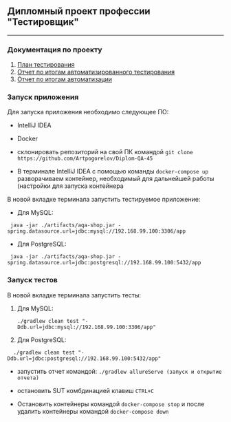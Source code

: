 ## Дипломный проект профессии "Тестировщик"

___

### Документация по проекту

1. [План тестирования](https://github.com/Artpogorelov/Diplom-QA-45/blob/main/Plan.md)
2. [Отчет по итогам автоматизированного тестирования](https://github.com/Artpogorelov/Diplom-QA-45/blob/main/Report.md)
3. [Отчет по итогам автоматизации](https://github.com/Artpogorelov/Diplom-QA-45/blob/main/Summary.md)

### Запуск приложения

Для запуска приложения необходимо следующее ПО:
* IntelliJ IDEA
* Docker

* склонировать репозиторий на свой ПК командой ```git clone https://github.com/Artpogorelov/Diplom-QA-45```
* В терминале IntelliJ IDEA с помощью команды ```docker-compose up```  разворачиваем контейнер, необходимый для дальнейшей работы (настройки для запуска контейнера 

В новой вкладке терминала запустить тестируемое приложение:
   * Для MySQL: 
   ```
    java -jar ./artifacts/aqa-shop.jar -spring.datasource.url=jdbc:mysql://192.168.99.100:3306/app

   ```
   * Для PostgreSQL: 
   ```
    java -jar ./artifacts/aqa-shop.jar -spring.datasource.url=jdbc:postgresql://192.168.99.100:5432/app
  
  ```
   ### Запуск тестов
В новой вкладке терминала запустить тесты:
1. Для MySQL: 
   ```
   ./gradlew clean test "-Ddb.url=jdbc:mysql://192.168.99.100:3306/app"
   ```
1. Для PostgreSQL: 
 ```
   ./gradlew clean test "-Ddb.url=jdbc:postgresql://192.168.99.100:5432/app"
   ```
  
* запустить отчет командой:
```./gradlew allureServe (запуск и открытие отчета)```

* остановить SUT комбдинацией клавиш ```CTRL+C```

* Остановить контейнеры командой ```docker-compose stop``` и после удалить контейнеры командой
  ```docker-compose down```

    
